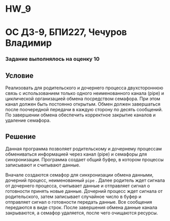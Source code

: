 # HW_9
# ОС ДЗ-9, БПИ227, Чечуров Владимир

### Задание выполнялось на оценку 10

## Условие

Реализовать для родительского и дочернего процесса двухстороннюю связь с использованием только одного неименованного канала (pipe) и циклической организацией обмена посредством семафора. При этом канал должен быть постоянно открытым. Обмен должен завершаться после поочередной передачи в каждую сторону по десять сообщений. По завершении обмена обеспечить корректное закрытие каналов и удаление семафора.

## Решение

Данная программа позволяет родительскому и дочернему процессам обмениваться информацией  через канал (pipe) и семафоры для синхронизации. Программа создает общий буфер, в котором процессы записывают и считывают данные.

Вначале создаются семафор для синхронизации обмена данными, дочерний процесс, неименованный `pipe` . Далее родитель ждет сигнала от дочернего процесса, считывает данные и отправляет сигнал о готовности принять новые данные. Дочерний процесс ждет сигнала от родительского, затем записывает случайное число в буфер и отправляет сигнал о готовности передать данные. Все сообщения передаются в виде строк. После завершения обмена данные канала закрываются, а семафор удаляется, после чего очищаются ресурсы.
